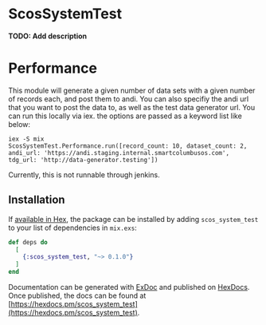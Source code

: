 # ScosSystemTest

**TODO: Add description**

# Performance 

This module will generate a given number of data sets with a given number of records each, and post them to andi. 
You can also specifiy the andi url that you want to post the data to, as well as the test data generator url.
You can run this locally via iex. the options are passed as a keyword list like below: 
```
iex -S mix
ScosSystemTest.Performance.run([record_count: 10, dataset_count: 2, andi_url: 'https://andi.staging.internal.smartcolumbusos.com', tdg_url: 'http://data-generator.testing'])
```

Currently, this is not runnable through jenkins.

## Installation

If [available in Hex](https://hex.pm/docs/publish), the package can be installed
by adding `scos_system_test` to your list of dependencies in `mix.exs`:

```elixir
def deps do
  [
    {:scos_system_test, "~> 0.1.0"}
  ]
end
```

Documentation can be generated with [ExDoc](https://github.com/elixir-lang/ex_doc)
and published on [HexDocs](https://hexdocs.pm). Once published, the docs can
be found at [https://hexdocs.pm/scos_system_test](https://hexdocs.pm/scos_system_test).

